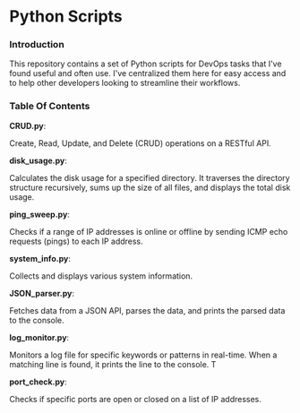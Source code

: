 # Python Scripts
### Introduction
This repository contains a set of Python scripts for DevOps tasks that I've found useful and often use. I've centralized them here for easy access and to help other developers looking to streamline their workflows.

### Table Of Contents

**CRUD.py**:

Create, Read, Update, and Delete (CRUD) operations on a RESTful API. 


**disk_usage.py**:

Calculates the disk usage for a specified directory. It traverses the directory structure recursively, sums up the size of all files, and displays the total disk usage.



**ping_sweep.py**:

Checks if a range of IP addresses is online or offline by sending ICMP echo requests (pings) to each IP address. 



**system_info.py**:

Collects and displays various system information.



**JSON_parser.py**:

Fetches data from a JSON API, parses the data, and prints the parsed data to the console. 



**log_monitor.py**:

Monitors a log file for specific keywords or patterns in real-time. When a matching line is found, it prints the line to the console. T



**port_check.py**:

Checks if specific ports are open or closed on a list of IP addresses.
